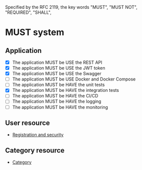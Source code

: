 Specified by the RFC 2119, the key words "MUST", "MUST NOT", "REQUIRED", "SHALL",

# MUST system

## Application

- [x] The application MUST be USE the REST API
- [x] The application MUST be USE the JWT token
- [x] The application MUST be USE the Swagger
- [ ] The application MUST be USE Docker and Docker Compose
- [ ] The application MUST be HAVE the unit tests
- [x] The application MUST be HAVE the integration tests
- [ ] The application MUST be HAVE the CI/CD
- [ ] The application MUST be HAVE the logging
- [ ] The application MUST be HAVE the monitoring

##  User resource
- [Registration and security](docs/resources/user/registration_security.md)

##  Category resource
- [Category](docs/resources/category/category.md)
